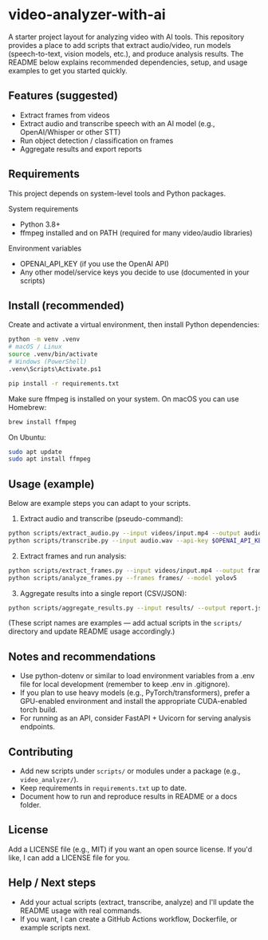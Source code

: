 # video-analyzer-with-ai

A starter project layout for analyzing video with AI tools. This repository provides a place to add scripts that extract audio/video, run models (speech-to-text, vision models, etc.), and produce analysis results. The README below explains recommended dependencies, setup, and usage examples to get you started quickly.

## Features (suggested)
- Extract frames from videos
- Extract audio and transcribe speech with an AI model (e.g., OpenAI/Whisper or other STT)
- Run object detection / classification on frames
- Aggregate results and export reports

## Requirements
This project depends on system-level tools and Python packages.

System requirements
- Python 3.8+
- ffmpeg installed and on PATH (required for many video/audio libraries)

Environment variables
- OPENAI_API_KEY (if you use the OpenAI API)
- Any other model/service keys you decide to use (documented in your scripts)

## Install (recommended)
Create and activate a virtual environment, then install Python dependencies:

```bash
python -m venv .venv
# macOS / Linux
source .venv/bin/activate
# Windows (PowerShell)
.venv\Scripts\Activate.ps1

pip install -r requirements.txt
```

Make sure ffmpeg is installed on your system. On macOS you can use Homebrew:
```bash
brew install ffmpeg
```
On Ubuntu:
```bash
sudo apt update
sudo apt install ffmpeg
```

## Usage (example)
Below are example steps you can adapt to your scripts.

1. Extract audio and transcribe (pseudo-command):
```bash
python scripts/extract_audio.py --input videos/input.mp4 --output audio.wav
python scripts/transcribe.py --input audio.wav --api-key $OPENAI_API_KEY
```

2. Extract frames and run analysis:
```bash
python scripts/extract_frames.py --input videos/input.mp4 --output frames/
python scripts/analyze_frames.py --frames frames/ --model yolov5
```

3. Aggregate results into a single report (CSV/JSON):
```bash
python scripts/aggregate_results.py --input results/ --output report.json
```

(These script names are examples — add actual scripts in the `scripts/` directory and update README usage accordingly.)

## Notes and recommendations
- Use python-dotenv or similar to load environment variables from a .env file for local development (remember to keep .env in .gitignore).
- If you plan to use heavy models (e.g., PyTorch/transformers), prefer a GPU-enabled environment and install the appropriate CUDA-enabled torch build.
- For running as an API, consider FastAPI + Uvicorn for serving analysis endpoints.

## Contributing
- Add new scripts under `scripts/` or modules under a package (e.g., `video_analyzer/`).
- Keep requirements in `requirements.txt` up to date.
- Document how to run and reproduce results in README or a docs folder.

## License
Add a LICENSE file (e.g., MIT) if you want an open source license. If you'd like, I can add a LICENSE file for you.

## Help / Next steps
- Add your actual scripts (extract, transcribe, analyze) and I'll update the README usage with real commands.
- If you want, I can create a GitHub Actions workflow, Dockerfile, or example scripts next.